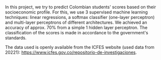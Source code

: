 In this project, we try to predict Colombian students' scores based on their socioeconomic profile.
For this, we use 3 supervised machine learning techniques: linear regressions, a softmax classifier (one-layer perceptron) and multi-layer perceptrons of different architectures. 
We achieved an accuracy of approx. 70% from a simple 1 hidden layer perceptron. The classification of the scores is made in accordance to the government's standards.

The data used is openly available from the ICFES website (used data from 20221): https://www.icfes.gov.co/repositorio-de-investigaciones.
